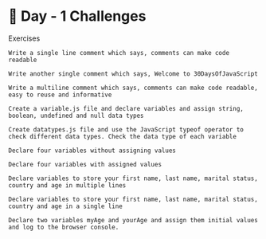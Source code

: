 # 🔖  Day - 1 Challenges

Exercises

    Write a single line comment which says, comments can make code readable

    Write another single comment which says, Welcome to 30DaysOfJavaScript

    Write a multiline comment which says, comments can make code readable, easy to reuse and informative

    Create a variable.js file and declare variables and assign string, boolean, undefined and null data types

    Create datatypes.js file and use the JavaScript typeof operator to check different data types. Check the data type of each variable

    Declare four variables without assigning values

    Declare four variables with assigned values

    Declare variables to store your first name, last name, marital status, country and age in multiple lines

    Declare variables to store your first name, last name, marital status, country and age in a single line

    Declare two variables myAge and yourAge and assign them initial values and log to the browser console.
